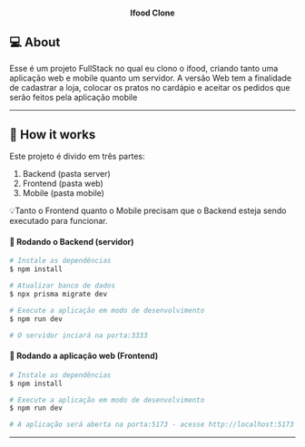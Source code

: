 <h4 align="center"> 
	Ifood Clone
</h4>

## 💻 About
Esse é um projeto FullStack no qual eu clono o ifood, criando tanto uma aplicação web e mobile quanto um servidor. A versão Web tem a finalidade de cadastrar a loja, colocar os pratos no cardápio e aceitar os pedidos que serão feitos pela aplicação mobile

---

## 🚀 How it works

Este projeto é divido em três partes:
1. Backend (pasta server) 
2. Frontend (pasta web)
3. Mobile (pasta mobile)

💡Tanto o Frontend quanto o Mobile precisam que o Backend esteja sendo executado para funcionar.

#### 🎲 Rodando o Backend (servidor)

```bash
# Instale as dependências
$ npm install

# Atualizar banco de dados
$ npx prisma migrate dev

# Execute a aplicação em modo de desenvolvimento
$ npm run dev

# O servidor inciará na porta:3333 
```

#### 🧭 Rodando a aplicação web (Frontend)

```bash
# Instale as dependências
$ npm install

# Execute a aplicação em modo de desenvolvimento
$ npm run dev

# A aplicação será aberta na porta:5173 - acesse http://localhost:5173
```

---
